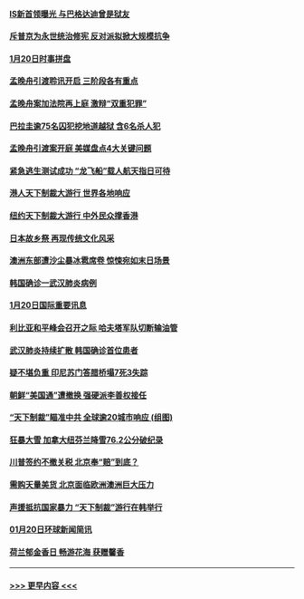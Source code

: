#### [IS新首领曝光 与巴格达迪曾是狱友](../pages/prog202/a102757122.md?t=01211211) 
#### [斥普京为永世统治修宪 反对派拟掀大规模抗争](../pages/prog202/a102757022.md?t=01211211) 
#### [1月20日时事拼盘](../pages/prog202/a102757036.md?t=01211211) 
#### [孟晚舟引渡聆讯开启 三阶段各有重点](../pages/prog202/a102757006.md?t=01211211) 
#### [孟晚舟案加法院再上庭 激辩“双重犯罪”](../pages/prog202/a102756996.md?t=01211211) 
#### [巴拉圭逾75名囚犯挖地道越狱 含6名杀人犯](../pages/prog202/a102756968.md?t=01211211) 
#### [孟晚舟引渡案开庭 美媒盘点4大关键问题](../pages/prog202/a102756917.md?t=01211211) 
#### [紧急逃生测试成功 “龙飞船”载人航天指日可待](../pages/prog202/a102756957.md?t=01211211) 
#### [港人天下制裁大游行 世界各地响应](../pages/prog202/a102756878.md?t=01211211) 
#### [纽约天下制裁大游行 中外民众撑香港](../pages/prog202/a102756875.md?t=01211211) 
#### [日本故乡祭 再现传统文化风采](../pages/prog202/a102756778.md?t=01211211) 
#### [澳洲东部遭沙尘暴冰雹席卷 惊悚宛如末日场景](../pages/prog202/a102756630.md?t=01211211) 
#### [韩国确诊一武汉肺炎病例](../pages/prog202/a102756696.md?t=01211211) 
#### [1月20日国际重要讯息](../pages/prog202/a102756640.md?t=01211211) 
#### [利比亚和平峰会召开之际 哈夫塔军队切断输油管](../pages/prog202/a102756580.md?t=01211211) 
#### [武汉肺炎持续扩散 韩国确诊首位患者](../pages/prog202/a102756566.md?t=01211211) 
#### [疑不堪负重 印尼苏门答腊桥塌7死3失踪](../pages/prog202/a102756559.md?t=01211211) 
#### [朝鲜“美国通”遭撤换 强硬派李善权接任](../pages/prog202/a102756380.md?t=01211211) 
#### [“天下制裁”瞄准中共 全球逾20城市响应 (组图)](../pages/prog202/a102756496.md?t=01211211) 
#### [狂暴大雪 加拿大纽芬兰降雪76.2公分破纪录](../pages/prog202/a102756447.md?t=01211211) 
#### [川普签约不撤关税 北京奉“赔”到底？](../pages/prog202/a102756354.md?t=01211211) 
#### [需购天量美货 北京面临欧洲澳洲巨大压力](../pages/prog202/a102756304.md?t=01211211) 
#### [声援抵抗国家暴力 “天下制裁”游行在韩举行](../pages/prog202/a102756254.md?t=01211211) 
#### [01月20日环球新闻简讯](../pages/prog202/a102756238.md?t=01211211) 
#### [荷兰郁金香日 畅游花海 获赠馨香](../pages/prog202/a102756214.md?t=01211211) 

----
#### [ >>> 更早内容 <<< ](../indexes/prog202-earlier.md)
